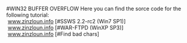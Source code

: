 #WIN32 BUFFER OVERFLOW
Here you can find the sorce code for the following tutorial:<br/>
&nbsp;www.zinzloun.info [#SSWS 2.2-rc2 (Win7 SP1)]<br/>
&nbsp;www.zinzloun.info [#WAR-FTPD (WinXP SP3)]<br/>
&nbsp;www.zinzloun.info [#Find bad chars]
